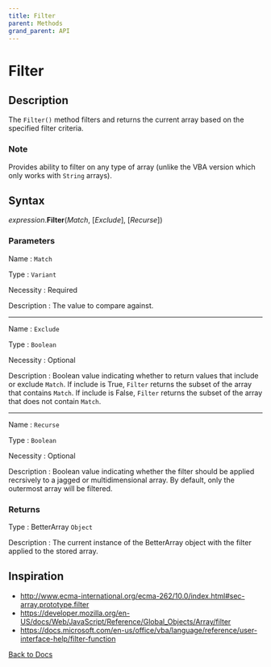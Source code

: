 ```yaml
---
title: Filter
parent: Methods
grand_parent: API
---
```



# Filter

## Description
The `Filter()` method filters and returns the current array based on the specified filter criteria. 

### Note
Provides ability to filter on any type of array (unlike the VBA version which only works with `String` arrays).

## Syntax

*expression*.**Filter**(*Match*, [*Exclude*], [*Recurse*])

### Parameters

Name 
: `Match`

Type
: `Variant`

Necessity
: Required

Description
: The value to compare against. 

---

Name
: `Exclude`

Type
: `Boolean`

Necessity
: Optional

Description
: Boolean value indicating whether to return values that include or exclude `Match`. If include is True, `Filter` returns the subset of the array that contains `Match`. If include is False, `Filter` returns the subset of the array that does not contain `Match`.

---

Name 
: `Recurse`

Type
: `Boolean`

Necessity
: Optional

Description
: Boolean value indicating whether the filter should be applied recrsively to a jagged or multidimensional array. By default, only the outermost array will be filtered.

### Returns

Type
: BetterArray `Object`

Description
: The current instance of the BetterArray object with the filter applied to the stored array. 

## Inspiration
* <http://www.ecma-international.org/ecma-262/10.0/index.html#sec-array.prototype.filter>
* <https://developer.mozilla.org/en-US/docs/Web/JavaScript/Reference/Global_Objects/Array/filter>
* <https://docs.microsoft.com/en-us/office/vba/language/reference/user-interface-help/filter-function>


[Back to Docs](https://senipah.github.io/VBA-Better-Array/)